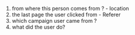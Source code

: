 1. from where this person comes from ? - location
2. the last page the user clicked from  - Referer
3. which campaign user came from ?
4. what did the user do?